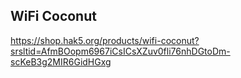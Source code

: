 
## WiFi Coconut

https://shop.hak5.org/products/wifi-coconut?srsltid=AfmBOopm6967iCsICsXZuv0fli76nhDGtoDm-scKeB3g2MIR6GidHGxg